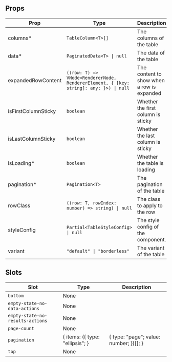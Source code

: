 <!-- This file is automatically generated, do not edit manually. -->


## Props

| Prop | Type | Description | Default |
| ---- | ---- | ----------- | ------- |
| columns* | `TableColumn<T>[]` | The columns of the table |  |
| data* | `PaginatedData<T> \| null` | The data of the table |  |
| expandedRowContent | `((row: T) => VNode<RendererNode, RendererElement, { [key: string]: any; }>) \| null` | The content to show when a row is expanded | `null` |
| isFirstColumnSticky | `boolean` | Whether the first column is sticky | `false` |
| isLastColumnSticky | `boolean` | Whether the last column is sticky | `false` |
| isLoading* | `boolean` | Whether the table is loading |  |
| pagination* | `Pagination<T>` | The pagination of the table |  |
| rowClass | `((row: T, rowIndex: number) => string) \| null` | The class to apply to the row | `null` |
| styleConfig | `Partial<TableStyleConfig> \| null` | The style config of the component. | `null` |
| variant | `"default" \| "borderless"` | The variant of the table | `"default"` |


## Slots

| Slot | Type | Description |
| --------- | ---- | ----------- |
| `bottom` | None |  |
| `empty-state-no-data-actions` | None |  |
| `empty-state-no-results-actions` | None |  |
| `page-count` | None |  |
| `pagination` | \{ items: (\{ type: "ellipsis"; \} | \{ type: "page"; value: number; \})[]; \} |  |
| `top` | None |  |

